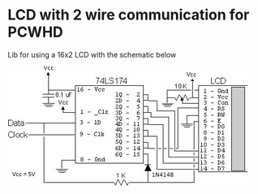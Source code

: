 # LCD with 2 wire communication for PCWHD
Lib for using a 16x2 LCD with the schematic below

![](https://github.com/gmazoni/PCHWD-lcd-w2wire/blob/main/esquematico_lcd_serial.jpg)

